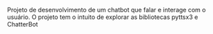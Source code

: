 Projeto de desenvolvimento de um chatbot que falar e interage com o usuário.
O projeto tem o intuito de explorar as bibliotecas pyttsx3 e ChatterBot
